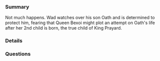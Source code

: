 ### Summary
Not much happens. Wad watches over his son Oath and is determined to protect him, fearing that Queen Bexoi might plot an attempt on Oath's life after her 2nd child is born, the true child of King Prayard.



### Details




### Questions
